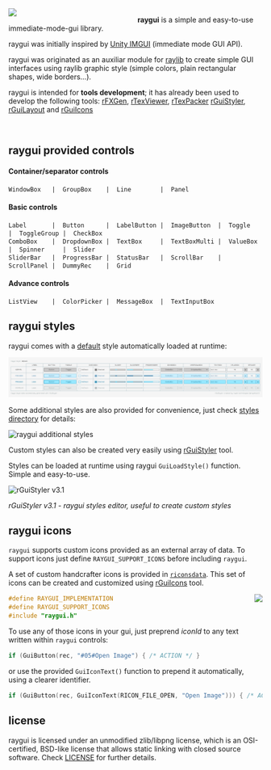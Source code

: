 <img align="left" src="logo/raygui_256x256.png" width=256>

**raygui** is a simple and easy-to-use immediate-mode-gui library.

raygui was initially inspired by [Unity IMGUI](https://docs.unity3d.com/Manual/GUIScriptingGuide.html) (immediate mode GUI API).

raygui was originated as an auxiliar module for [raylib](https://github.com/raysan5/raylib) to create simple GUI interfaces using raylib graphic style (simple colors, plain rectangular shapes, wide borders...).

raygui is intended for **tools development**; it has already been used to develop the following tools: [rFXGen](https://github.com/raysan5/rfxgen), [rTexViewer](https://raylibtech.itch.io/rtexviewer), [rTexPacker](https://raylibtech.itch.io/rtexpacker) [rGuiStyler](https://raylibtech.itch.io/rguistyler), [rGuiLayout](https://raylibtech.itch.io/rguilayout) and [rGuiIcons](https://raylibtech.itch.io/rguiicons)

<br>

## raygui provided controls

#### Container/separator controls
```
WindowBox   |  GroupBox    |  Line        |  Panel
```
#### Basic controls
```
Label       |  Button      |  LabelButton |  ImageButton  |  Toggle      |  ToggleGroup |  CheckBox
ComboBox    |  DropdownBox |  TextBox     |  TextBoxMulti |  ValueBox    |  Spinner     |  Slider   
SliderBar   |  ProgressBar |  StatusBar   |  ScrollBar    |  ScrollPanel |  DummyRec    |  Grid
```
#### Advance controls
```
ListView    |  ColorPicker |  MessageBox  |  TextInputBox
```

## raygui styles

raygui comes with a [default](styles/default) style automatically loaded at runtime:

![raygui default style](styles/default/style_table.png)

Some additional styles are also provided for convenience, just check [styles directory](styles) for details:

![raygui additional styles](images/raygui_style_table_multi.png)

Custom styles can also be created very easily using [rGuiStyler](https://raylibtech.itch.io/rguistyler) tool. 

Styles can be loaded at runtime using raygui `GuiLoadStyle()` function. Simple and easy-to-use.

![rGuiStyler v3.1](images/rguistyler_v300.png)

*rGuiStyler v3.1 - raygui styles editor, useful to create custom styles*
 
## raygui icons

`raygui` supports custom icons provided as an external array of data. To support icons just define `RAYGUI_SUPPORT_ICONS` before including `raygui`. 

A set of custom handcrafter icons is provided in [`riconsdata`](src/riconsdata.h). This set of icons can be created and customized using [rGuiIcons](https://raylibtech.itch.io/rguiicons) tool.  

<img align="right" src="images/raygui_ricons.png">

```c
#define RAYGUI_IMPLEMENTATION
#define RAYGUI_SUPPORT_ICONS
#include "raygui.h"
```
To use any of those icons in your gui, just preprend *iconId* to any text written within `raygui` controls:
```c
if (GuiButton(rec, "#05#Open Image") { /* ACTION */ }
```
or use the provided `GuiIconText()` function to prepend it automatically, using a clearer identifier.
```c
if (GuiButton(rec, GuiIconText(RICON_FILE_OPEN, "Open Image"))) { /* ACTION */ }
```

license
-------

raygui is licensed under an unmodified zlib/libpng license, which is an OSI-certified, BSD-like license that allows static linking with closed source software. Check [LICENSE](LICENSE) for further details.
